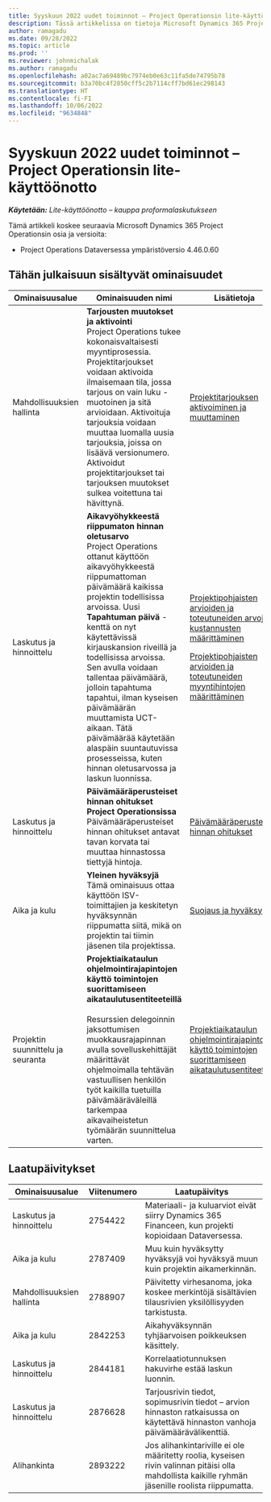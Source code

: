 ```yaml
---
title: Syyskuun 2022 uudet toiminnot – Project Operationsin lite-käyttöönotto
description: Tässä artikkelissa on tietoja Microsoft Dynamics 365 Project Operations Lite -käyttöönoton syyskuussa 2022 julkaistussa versiossa saatavilla olevista laatupäivityksistä.
author: ramagadu
ms.date: 09/28/2022
ms.topic: article
ms.prod: ''
ms.reviewer: johnmichalak
ms.author: ramagadu
ms.openlocfilehash: a02ac7a69489bc7974eb0e63c11fa5de74795b78
ms.sourcegitcommit: b3a70bc4f2850cff5c2b7114cff7bd61ec298143
ms.translationtype: HT
ms.contentlocale: fi-FI
ms.lasthandoff: 10/06/2022
ms.locfileid: "9634848"
---
```

# <a name="whats-new-september-2022---project-operations-lite-deployment"></a>Syyskuun 2022 uudet toiminnot – Project Operationsin lite-käyttöönotto

_**Käytetään:** Lite-käyttöönotto – kauppa proformalaskutukseen_

Tämä artikkeli koskee seuraavia Microsoft Dynamics 365 Project Operationsin osia ja versioita:

- Project Operations Dataversessa ympäristöversio 4.46.0.60

## <a name="features-included-in-this-release"></a>Tähän julkaisuun sisältyvät ominaisuudet

| Ominaisuusalue | Ominaisuuden nimi | Lisätietoja |
| --- | --- | --- |
| Mahdollisuuksien hallinta | **Tarjousten muutokset ja aktivointi**<br>Project Operations tukee kokonaisvaltaisesti myyntiprosessia. Projektitarjoukset voidaan aktivoida ilmaisemaan tila, jossa tarjous on vain luku -muotoinen ja sitä arvioidaan. Aktivoituja tarjouksia voidaan muuttaa luomalla uusia tarjouksia, joissa on lisäävä versionumero. Aktivoidut projektitarjoukset tai tarjouksen muutokset sulkea voitettuna tai hävittynä. | [Projektitarjouksen aktivoiminen ja muuttaminen](/dynamics365/project-operations/sales/activation-and-revision) |
| Laskutus ja hinnoittelu | **Aikavyöhykkeestä riippumaton hinnan oletusarvo**<br>Project Operations ottanut käyttöön aikavyöhykkeestä riippumattoman päivämäärä kaikissa projektin todellisissa arvoissa. Uusi **Tapahtuman päivä** -kenttä on nyt käytettävissä kirjauskansion riveillä ja todellisissa arvoissa. Sen avulla voidaan tallentaa päivämäärä, jolloin tapahtuma tapahtui, ilman kyseisen päivämäärän muuttamista UCT-aikaan. Tätä päivämäärää käytetään alaspäin suuntautuvissa prosesseissa, kuten hinnan oletusarvossa ja laskun luonnissa. | <p>[Projektipohjaisten arvioiden ja toteutuneiden arvojen kustannusten määrittäminen](/dynamics365/project-operations/pro/pricing-costing/cost-price-resolution-sales)</p><p>[Projektipohjaisten arvioiden ja toteutuneiden myyntihintojen määrittäminen](/dynamics365/project-operations/pro/pricing-costing/sales-price-resolution-sales)</p> |
| Laskutus ja hinnoittelu | **Päivämääräperusteiset hinnan ohitukset Project Operationsissa**<br>Päivämääräperusteiset hinnan ohitukset antavat tavan korvata tai muuttaa hinnastossa tiettyjä hintoja. | [Päivämääräperusteiset hinnan ohitukset](/dynamics365/project-operations/pricing-costing/dateffective_price_overrides) |
| Aika ja kulu | **Yleinen hyväksyjä**<br>Tämä ominaisuus ottaa käyttöön ISV-toimittajien ja keskitetyn hyväksynnän riippumatta siitä, mikä on projektin tai tiimin jäsenen tila projektissa. | [Suojaus ja hyväksynnät](/dynamics365/project-operations/approvals/approvals-security) |
|Projektin suunnittelu ja seuranta|**Projektiaikataulun ohjelmointirajapintojen käyttö toimintojen suorittamiseen aikataulutusentiteeteillä** </br> </br>Resurssien delegoinnin jaksottumisen muokkausrajapinnan avulla sovelluskehittäjät määrittävät ohjelmoimalla tehtävän vastuullisen henkilön työt kaikilla tuetuilla päivämääräväleillä tarkempaa aikavaiheistetun työmäärän suunnittelua varten.|[Projektiaikataulun ohjelmointirajapintojen käyttö toimintojen suorittamiseen aikataulutusentiteeteillä](/dynamics365/project-operations/project-management/schedule-api-preview)|

## <a name="quality-updates"></a>Laatupäivitykset

| Ominaisuusalue | Viitenumero | Laatupäivitys |
| --- | --- | --- |
| Laskutus ja hinnoittelu | 2754422 | Materiaali- ja kuluarviot eivät siirry Dynamics 365 Financeen, kun projekti kopioidaan Dataversessa. |
| Aika ja kulu | 2787409 | Muu kuin hyväksytty hyväksyjä voi hyväksyä muun kuin projektin aikamerkinnän. |
| Mahdollisuuksien hallinta | 2788907 | Päivitetty virhesanoma, joka koskee merkintöjä sisältävien tilausrivien yksilöllisyyden tarkistusta. |
| Aika ja kulu | 2842253 | Aikahyväksynnän tyhjäarvoisen poikkeuksen käsittely. |
| Laskutus ja hinnoittelu | 2844181 | Korrelaatiotunnuksen hakuvirhe estää laskun luonnin. |
| Laskutus ja hinnoittelu | 2876628 | Tarjousrivin tiedot, sopimusrivin tiedot – arvion hinnaston ratkaisussa on käytettävä hinnaston vanhoja päivämäärävälikenttiä. |
| Alihankinta | 2893222 | Jos alihankintariville ei ole määritetty roolia, kyseisen rivin valinnan pitäisi olla mahdollista kaikille ryhmän jäsenille roolista riippumatta. |
